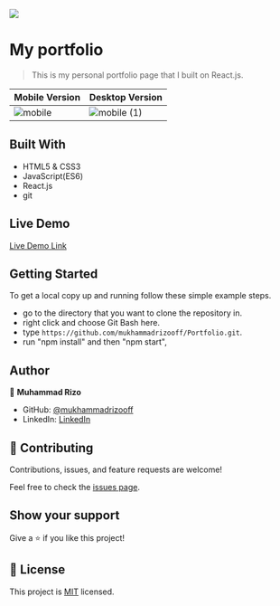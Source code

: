 ![](https://img.shields.io/badge/Microverse-blueviolet)

# My portfolio

> This is my personal portfolio page that I built on React.js.

Mobile Version | Desktop Version
------------- | -------------
![mobile](https://github.com/mukhammadrizooff/Portfolio/assets/63915024/c706729b-47a8-427a-bdf8-a0946c9c9174) | ![mobile (1)](https://github.com/mukhammadrizooff/Portfolio/assets/63915024/d6fd5e90-b99d-4a25-958b-5e7d4a67fee6)



## Built With

- HTML5 & CSS3
- JavaScript(ES6)
- React.js
- git

## Live Demo

[Live Demo Link](https://mukhammadrizooff.me/Portfolio/)

## Getting Started

To get a local copy up and running follow these simple example steps.

- go to the directory that you want to clone the repository in.
- right click and choose Git Bash here.
- type `https://github.com/mukhammadrizooff/Portfolio.git`.
- run "npm install" and then "npm start",

## Author

👤 **Muhammad Rizo**

- GitHub: [@mukhammadrizooff](https://github.com/mukhammadrizooff)
- LinkedIn: [LinkedIn](https://www.linkedin.com/in/mukhammadrizooff/)


## 🤝 Contributing

Contributions, issues, and feature requests are welcome!

Feel free to check the [issues page](../../issues/).

## Show your support

Give a ⭐️ if you like this project!

## 📝 License

This project is [MIT](./LICENSE) licensed.
